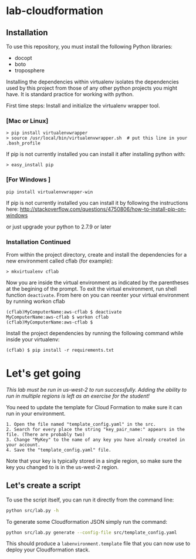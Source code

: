 # lab-cloudformation

## Installation

To use this repository, you must install the following Python libraries:

 - docopt
 - boto
 - troposphere

Installing the dependencies within virtualenv isolates the dependencies used by this project from those of any other python projects you might have. It is standard practice for working with python.

First time steps: Install and initialize the virtualenv wrapper tool.
### [Mac or Linux]
```
> pip install virtualenvwrapper
> source /usr/local/bin/virtualenvwrapper.sh  # put this line in your .bash_profile
```
If pip is not currently installed you can install it after installing python with:
```
> easy_install pip
```
### [For Windows ]
```
pip install virtualenvwrapper-win
```
If pip is not currently installed you can install it by following the instructions here:
http://stackoverflow.com/questions/4750806/how-to-install-pip-on-windows

or just upgrade your python to 2.7.9 or later

### Installation Continued
From within the project directory, create and install the dependencies for a new environment called cflab (for example):

```
> mkvirtualenv cflab 
```

Now you are inside the virtual environment as indicated by the parentheses at the begining of the prompt. To exit the virtual environment, run shell function `deactivate`. From here on you can reenter your virtual environment by running workon cflab

```
(cflab)MyComputerName:aws-cflab $ deactivate
MyComputerName:aws-cflab $ workon cflab
(cflab)MyComputerName:aws-cflab $
```
Install the project dependencies by running the following command while inside your virtualenv:

```
(cflab) $ pip install -r requirements.txt
```

# Let's get going

<em>This lab must be run in us-west-2 to run successfully. Adding the ability to run in multiple regions is left as an exercise for the student!</em>

You need to update the template for Cloud Formation to make sure it can run in your environment. 

    1. Open the file named "template_config.yaml" in the src.
    2. Search for every place the string "key_pair_name:" appears in the file. (There are probably two)
    3. Change "MyKey" to the name of any key you have already created in your account.
    4. Save the "template_config.yaml" file.

Note that your key is typically stored in a single region, so make sure the key you changed to is in the us-west-2 region.


## Let's create a script
To use the script itself, you can run it directly from the command line:

```bash
python src/lab.py -h
```

To generate some Cloudformation JSON simply run the command:

```bash
python src/lab.py generate --config-file src/template_config.yaml
```

This should produce a `labenvironment.template` file that you can now use to deploy your
Cloudformation stack.
